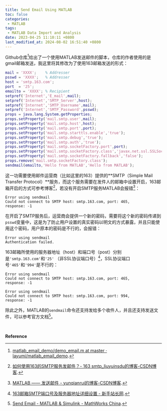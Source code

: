 ```yaml
---
title: Send Email Using MATLAB
toc: false
categories: 
 - MATLAB
tags:
 - MATLAB Data Import and Analysis
date: 2023-04-25 11:10:11 +0800
last_modified_at: 2024-08-02 16:51:40 +0800
---
```


Github仓库[^1]给出了一个使用MATLAB发送邮件的脚本，仓库的作者使用的是gmail邮箱发送，我这里将其修改为了使用163邮箱发送的形式：

```matlab
mail = 'XXXX';    % Addresser
psswd = 'XXXX';   % Addresser
host = 'smtp.163.com';
port  = '25'; 
emailto = 'XXXX'; % Recipient
setpref('Internet','E_mail',mail);
setpref('Internet','SMTP_Server',host);
setpref('Internet','SMTP_Username',mail);
setpref('Internet','SMTP_Password',psswd);
props = java.lang.System.getProperties;
props.setProperty('mail.smtp.user',mail);
props.setProperty('mail.smtp.host',host);
props.setProperty('mail.smtp.port',port);
props.setProperty('mail.smtp.starttls.enable','true');
props.setProperty('mail.smtp.debug','true');
props.setProperty('mail.smtp.auth','true');
props.setProperty('mail.smtp.socketFactory.port',port);
props.setProperty('mail.smtp.socketFactory.class','javax.net.ssl.SSLSocketFactory');
props.setProperty('mail.smtp.socketFactory.fallback','false');
props.remove('mail.smtp.socketFactory.class');
sendmail(emailto,'Hello from MATLAB','Hello from MATLAB');
```

这一功需要使用邮件运营商（比如这里的163）提供的**SMTP（Simple Mail Transfer Protocol）**服务，而这个服务需要在发件人的邮箱中设置开启，163邮箱开启的方式可参考博客[^2]，若没有开启SMTP服务MATLAB会报错[^3]：


```
Error using sendmail
Could not connect to SMTP host: smtp.163.com, port: 465,
response: -1
```

在开启了SMTP服务后，运营商会提供一个新的密码，需要将这个新的密码传递到`psswd`变量中，这是为了防止用户设置的真实密码以明文的方式暴露，并且只能使用这个密码，用户原本的密码是不行的，会报错：

```
Error using sendmail
Authentication failed.
```

163邮箱所使用的服务器地址（host）和端口号（post）分别是`'smtp.163.com'`和`'25'` （非SSL协议端口号）[^4]，SSL协议端口号`'465'`和`'994'`是不行的：

```
Error using sendmail
Could not connect to SMTP host: smtp.163.com, port: 465,
response: -1
```

```
Error using sendmail
Could not connect to SMTP host: smtp.163.com, port: 994,
response: -1
```

除此之外，MATLAB的`sendmail`命令还支持发给多个收件人，并且还支持发送文件，可以参考官方文档[^5]。

<br>

**Reference**

[^1]: [matlab\_email\_demo/demo\_email.m at master · layumi/matlab\_email\_demo](https://github.com/layumi/matlab_email_demo/blob/master/demo_email.m).
[^2]: [如何使用163的SMTP服务发邮件？- 163 smtp\_liuyuinsdu的博客-CSDN博客](https://blog.csdn.net/liuyuinsdu/article/details/113878840).
[^3]: [MATLAB —— 发送邮件 - yunqianrui的博客-CSDN博客](https://blog.csdn.net/yunqianrui/article/details/106630262).
[^4]: [163邮箱SMTP端口号及服务器地址详细设置 - 新手站长网](https://www.xinshouzhanzhang.com/163smtp.html).
[^5]: [Send Email - MATLAB & Simulink - MathWorks China](https://ww2.mathworks.cn/help/matlab/import_export/sending-email.html).